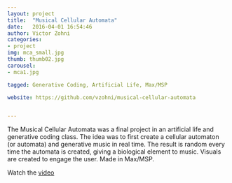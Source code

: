 ```yaml
---
layout: project
title:  "Musical Cellular Automata"
date:   2016-04-01 16:54:46
author: Victor Zohni
categories:
- project
img: mca_small.jpg
thumb: thumb02.jpg
carousel:
- mca1.jpg

tagged: Generative Coding, Artificial Life, Max/MSP 

website: https://github.com/vzohni/musical-cellular-automata


---
```

The Musical Cellular Automata was a final project in an artificial life and generative coding class. The idea was to first create a cellular automaton (or automata) and generative music in real time. The result is random every time the automata is created, giving a biological element to music. Visuals are created to engage the user. Made in Max/MSP. 

Watch the [video](https://vimeo.com/165245074)